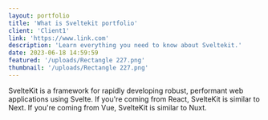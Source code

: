 ```yaml
---
layout: portfolio
title: 'What is Sveltekit portfolio'
client: 'Client1'
link: 'https://www.link.com'
description: 'Learn everything you need to know about Sveltekit.'
date: 2023-06-18 14:59:59
featured: '/uploads/Rectangle 227.png'
thumbnail: '/uploads/Rectangle 227.png'
---
```


SvelteKit is a framework for rapidly developing robust, performant web applications using Svelte. If you're coming from React, SvelteKit is similar to Next. If you're coming from Vue, SvelteKit is similar to Nuxt.
